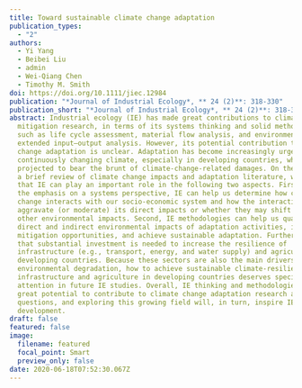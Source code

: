 ```yaml
---
title: Toward sustainable climate change adaptation
publication_types:
  - "2"
authors:
  - Yi Yang
  - Beibei Liu
  - admin
  - Wei-Qiang Chen
  - Timothy M. Smith
doi: https://doi.org/10.1111/jiec.12984
publication: "*Journal of Industrial Ecology*, ** 24 (2)**: 318-330"
publication_short: "*Journal of Industrial Ecology*, ** 24 (2)**: 318-330"
abstract: Industrial ecology (IE) has made great contributions to climate change
  mitigation research, in terms of its systems thinking and solid methodologies
  such as life cycle assessment, material flow analysis, and environmentally
  extended input–output analysis. However, its potential contribution to climate
  change adaptation is unclear. Adaptation has become increasingly urgent in a
  continuously changing climate, especially in developing countries, which are
  projected to bear the brunt of climate-change-related damages. On the basis of
  a brief review of climate change impacts and adaptation literature, we suggest
  that IE can play an important role in the following two aspects. First, with
  the emphasis on a systems perspective, IE can help us determine how climate
  change interacts with our socio-economic system and how the interactions may
  aggravate (or moderate) its direct impacts or whether they may shift burden to
  other environmental impacts. Second, IE methodologies can help us quantify the
  direct and indirect environmental impacts of adaptation activities, identify
  mitigation opportunities, and achieve sustainable adaptation. Further, we find
  that substantial investment is needed to increase the resilience of
  infrastructure (e.g., transport, energy, and water supply) and agriculture in
  developing countries. Because these sectors are also the main drivers of
  environmental degradation, how to achieve sustainable climate-resilient
  infrastructure and agriculture in developing countries deserves special
  attention in future IE studies. Overall, IE thinking and methodologies have
  great potential to contribute to climate change adaptation research and policy
  questions, and exploring this growing field will, in turn, inspire IE
  development.
draft: false
featured: false
image:
  filename: featured
  focal_point: Smart
  preview_only: false
date: 2020-06-18T07:52:30.067Z
---
```

